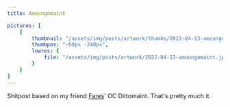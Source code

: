 ```yaml
---
title: Amoungomaint

pictures: [
	{
		thumbnail: "/assets/img/posts/artwork/thumbs/2022-04-13-amoungomaint.jpg",
		thumbpos: "-60px -240px",
		lowres: {
			file: "/assets/img/posts/artwork/2022-04-13-amoungomaint.jpg"
		}
	}
]
---
```


Shitpost based on my friend [Fares](https://twitter.com/HereFares)' OC Dittomaint. That's pretty much it.
